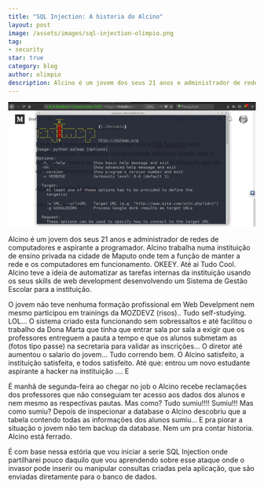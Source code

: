 ```yaml
---
title: "SQL Injection: A historia do Alcino"
layout: post
image: /assets/images/sql-injection-olimpio.png
tag:
- security
star: true
category: blog
author: olimpio
description: Alcino é um jovem dos seus 21 anos e administrador de redes de computadores e aspirante a programador.
---
```

![SQL Injection: A historia do Alcino](/assets/images/sql-injection-olimpio.png)

Alcino é um jovem dos seus 21 anos e administrador de redes de computadores e aspirante a programador. Alcino trabalha numa instituição de ensino privada na cidade de Maputo onde tem a função de manter a rede e os computadores em funcionamento. OKEEY. Até ai Tudo Cool. Alcino teve a ideia de automatizar as tarefas internas da instituição usando os seus skills de web development desenvolvendo um Sistema de Gestão Escolar para a instituição.

O jovem não teve nenhuma formação profissional em Web Develpment nem mesmo participou em trainings da MOZDEVZ (risos).. Tudo self-studying. LOL… O sistema criado esta funcionando sem sobressaltos e até facilitou o trabalho da Dona Marta que tinha que entrar sala por sala a exigir que os professores entreguem a pauta a tempo e que os alunos submetam as (fotos tipo passe) na secretaria para validar as inscrições… O diretor até aumentou o salario do jovem…
Tudo correndo bem. O Alcino satisfeito, a instituição satisfeita, e todos satisfeito. Até que: entrou um novo estudante aspirante a hacker na instituição …. E

É manhã de segunda-feira ao chegar no job o Alcino recebe reclamações dos professores que não conseguiam ter acesso aos dados dos alunos e nem mesmo as respectivas pautas. Mas como? Tudo sumiu!!!! Sumiu!!! Mas como sumiu? Depois de inspecionar a database o Alcino descobriu que a tabela contendo todas as informações dos alunos sumiu… E pra piorar a situação o jovem não tem backup da database. Nem um pra contar historia. Alcino está ferrado.

É com base nessa estória que vou iniciar a serie SQL Injection onde partilharei pouco daquilo que vou aprendendo sobre esse ataque onde o invasor pode inserir ou manipular consultas criadas pela aplicação, que são enviadas diretamente para o banco de dados.
